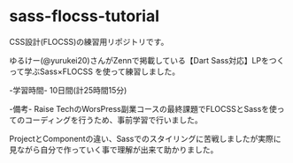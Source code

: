 # sass-flocss-tutorial
CSS設計(FLOCSS)の練習用リポジトリです。

ゆるけー(@yurukei20)さんがZennで掲載している【Dart Sass対応】LPをつくって学ぶSass×FLOCSS を使って練習しました。

-学習時間-
10日間(計25時間15分)

-備考-
Raise TechのWorsPress副業コースの最終課題でFLOCSSとSassを使ってのコーディングを行うため、事前学習で行いました。

ProjectとComponentの違い、Sassでのスタイリングに苦戦しましたが実際に見ながら自分で作っていく事で理解が出来て助かりました。

